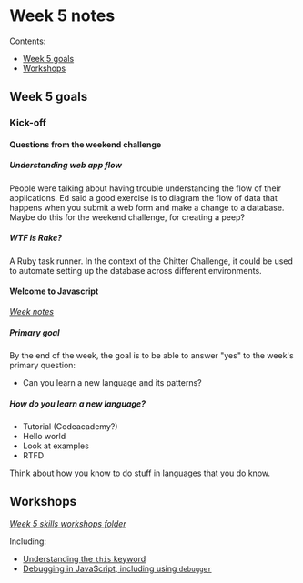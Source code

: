 # Week 5 notes

Contents:

- [Week 5 goals](#goals)
- [Workshops](#workshops)

## <a name='goals'>Week 5 goals</a>

### Kick-off

#### Questions from the weekend challenge

##### Understanding web app flow

People were talking about having trouble understanding the flow of their applications. Ed said a good exercise is to diagram the flow of data that happens when you submit a web form and make a change to a database. Maybe do this for the weekend challenge, for creating a peep?

##### WTF is Rake?

A Ruby task runner. In the context of the Chitter Challenge, it could be used to automate setting up the database across different environments.

#### Welcome to Javascript

*[Week notes](https://github.com/makersacademy/course/blob/master/thermostat/README.md)*

##### Primary goal

By the end of the week, the goal is to be able to answer "yes" to the week's primary question:

- Can you learn a new language and its patterns?

##### How do you learn a new language?

- Tutorial (Codeacademy?)
- Hello world
- Look at examples
- RTFD

Think about how you know to do stuff in languages that you do know.

## <a name='workshops'>Workshops</a>

*[Week 5 skills workshops folder](https://github.com/makersacademy/skills-workshops/tree/master/week-5)*

Including:
- [Understanding the `this` keyword](https://github.com/makersacademy/skills-workshops/tree/master/week-5/getting_visibility_to_understand_the_this_keyword)
- [Debugging in JavaScript, including using `debugger`](https://github.com/makersacademy/skills-workshops/tree/master/week-5/following_the_flow_and_getting_visibility_in_javascript)

